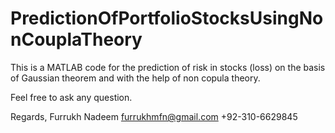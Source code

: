 # PredictionOfPortfolioStocksUsingNonCouplaTheory
This is a MATLAB code for the prediction of risk in stocks (loss) on the basis of Gaussian theorem and with the help of non copula theory.

Feel free to ask any question.

Regards, 
Furrukh Nadeem 
furrukhmfn@gmail.com
+92-310-6629845
